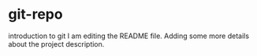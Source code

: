 # git-repo
introduction to git
I am editing the README file. Adding some more details about the project description.
